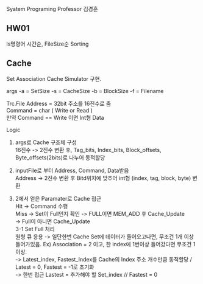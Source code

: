 Syatem Programing Professor 김경훈

HW01 
-------------------------------------
ls명령어 시간순, FileSize순 Sorting

Cache
-------------------------------------
Set Association Cache Simulator 구현.

args
-a = SetSize
-s = CacheSize
-b = BlockSize
-f = Filename

Trc.File
Address = 32bit 주소를 16진수로 줌  
Command = char ( Write or Read )  
만약 Command == Write 이면 Int형 Data  
  
Logic  
1. args로 Cache 구조체 구성  
   16진수 -> 2진수 변환 후, Tag_bits, Index_bits, Block_offsets, Byte_offsets(2bits)로 나누어 동적할당  
     
2. inputFile로 부터 Address, Command, Data받음  
   Address -> 2진수 변환 후 Bitd위치에 맞추어 int형 (index, tag, block, byte) 변환  

3. 2에서 얻은 Paramater로 Cache 접근  
  Hit -> Command 수행  
  Miss -> Set이 Full인지 확인 -> FULL이면 MEM_ADD 후 Cache_Update  
                           -> Full이 아니면 Cache_Update  
  3-1 Set Full 처리  
      원형 큐 응용 -> 일단한번 Cache Set에 데이터가 들어오고나면, 무조건 1개 이상 들어가있음. Ex) Association = 2 이고, 한 index에 1번이상 들어갔다면 무조건 1이상.  
                -> Latest_index, Fastest_Index를 Cache의 Index 주소 개수만큼 동적할당 / Latest = 0, Fastest = -1로 초기화  
                -> 한번 접근 Lastest = 추가해야 할 Set_index // Fastest =  0  
